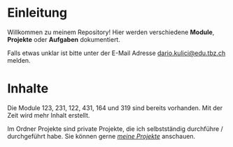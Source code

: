 # Einleitung

Willkommen zu meinem Repository! Hier werden verschiedene **Module**, **Projekte** oder **Aufgaben** dokumentiert. 

Falls etwas unklar ist bitte unter der E-Mail Adresse dario.kulici@edu.tbz.ch melden. 

# Inhalte

Die Module 123, 231, 122, 431, 164 und 319 sind bereits vorhanden. Mit der Zeit wird mehr Inhalt erstellt. 

Im Ordner Projekte sind private Projekte, die ich selbstständig durchführe / durchgeführt habe. Sie können gerne *[meine Projekte](02_Projekte/README.md)* anschauen.


